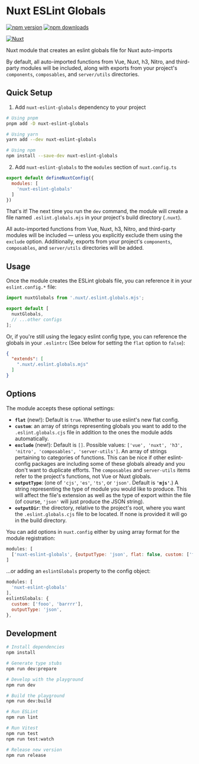 # Nuxt ESLint Globals

[![npm version][npm-version-src]][npm-version-href]
[![npm downloads][npm-downloads-src]][npm-downloads-href]
<!-- [![License][license-src]][license-href] -->
[![Nuxt][nuxt-src]][nuxt-href]

Nuxt module that creates an eslint globals file for Nuxt auto-imports

By default, all auto-imported functions from Vue, Nuxt, h3, Nitro, and third-party modules will be included, along with exports from your project's `components`, `composables`, and `server/utils` directories.

<!-- - [✨ &nbsp;Release Notes](/CHANGELOG.md) -->
<!-- - [🏀 Online playground](https://stackblitz.com/github/kswedberg/nuxt-eslint-globals?file=playground%2Fapp.vue) -->
<!-- - [📖 &nbsp;Documentation](https://example.com) -->

## Quick Setup

1. Add `nuxt-eslint-globals` dependency to your project

```bash
# Using pnpm
pnpm add -D nuxt-eslint-globals

# Using yarn
yarn add --dev nuxt-eslint-globals

# Using npm
npm install --save-dev nuxt-eslint-globals
```

2. Add `nuxt-eslint-globals` to the `modules` section of `nuxt.config.ts`

```js
export default defineNuxtConfig({
  modules: [
    'nuxt-eslint-globals'
  ]
})
```

That's it! The next time you run the `dev` command, the module will create a file named `.eslint.globals.mjs` in your project's build directory (`.nuxt`).

All auto-imported functions from Vue, Nuxt, h3, Nitro, and third-party modules will be included — unless you explicitly exclude them using the `exclude` option. Additionally, exports from your project's `components`, `composables`, and `server/utils` directories will be added.

## Usage

Once the module creates the ESLint globals file, you can reference it in your `eslint.config.*` file:

```js
import nuxtGlobals from '.nuxt/.eslint.globals.mjs';

export default [
  nuxtGlobals,
  // ...other configs
];
```

Or, if you're still using the legacy eslint config type, you can reference the globals in your  `.eslintrc` (See below for setting the `flat` option to `false`):


```json
{
  "extends": [
    ".nuxt/.eslint.globals.mjs"
  ]
}
```

## Options

The module accepts these optional settings:

- **`flat`** (new!): Default is `true`. Whether to use eslint's new flat config.
- **`custom`**: an array of strings representing globals you want to add to the `.eslint.globals.cjs` file in addition to the ones the module adds automatically.
- **`exclude`** (new!): Default is `[]`. Possible values: `['vue', 'nuxt', 'h3', 'nitro', 'composables', 'server-utils']`. An array of strings pertaining to categories of functions. This can be nice if other eslint-config packages are including some of these globals already and you don't want to duplicate efforts. The `composables` and `server-utils` items refer to the project's functions, not Vue or Nuxt globals.
- **`outputType`**: (one of `'cjs'`, `'es'`, `'ts'`, or `'json'`. Default is **`'mjs'`**.) A string representing the type of module you would like to produce. This will affect the file's extension as well as the type of export within the file (of course, `'json'` will just produce the JSON string).
- **`outputDir`**: the directory, relative to the project's root, where you want the `.eslint.globals.cjs` file to be located. If none is provided it will go in the build directory.

You can add options in `nuxt.config` either by using array format for the module registration:

```js
modules: [
  ['nuxt-eslint-globals', {outputType: 'json', flat: false, custom: ['fooo', 'barrrr']}]
]
```

…or adding an `eslintGlobals` property to the config object:

```js
modules: [
  'nuxt-eslint-globals'
],
eslintGlobals: {
  custom: ['fooo', 'barrrr'],
  outputType: 'json',
},
```

## Development

```bash
# Install dependencies
npm install

# Generate type stubs
npm run dev:prepare

# Develop with the playground
npm run dev

# Build the playground
npm run dev:build

# Run ESLint
npm run lint

# Run Vitest
npm run test
npm run test:watch

# Release new version
npm run release
```

<!-- Badges -->
[npm-version-src]: https://img.shields.io/npm/v/nuxt-eslint-globals/latest.svg?style=flat&colorA=18181B&colorB=28CF8D
[npm-version-href]: https://npmjs.com/package/nuxt-eslint-globals

[npm-downloads-src]: https://img.shields.io/npm/dm/nuxt-eslint-globals.svg?style=flat&colorA=18181B&colorB=28CF8D
[npm-downloads-href]: https://npmjs.com/package/nuxt-eslint-globals


[nuxt-src]: https://img.shields.io/badge/Nuxt-18181B?logo=nuxt.js
[nuxt-href]: https://nuxt.com
